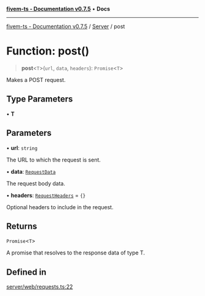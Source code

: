 [**fivem-ts - Documentation v0.7.5**](../../../README.md) • **Docs**

***

[fivem-ts - Documentation v0.7.5](../../../README.md) / [Server](../README.md) / post

# Function: post()

> **post**\<`T`\>(`url`, `data`, `headers`): `Promise`\<`T`\>

Makes a POST request.

## Type Parameters

• **T**

## Parameters

• **url**: `string`

The URL to which the request is sent.

• **data**: [`RequestData`](../interfaces/RequestData.md)

The request body data.

• **headers**: [`RequestHeaders`](../interfaces/RequestHeaders.md) = `{}`

Optional headers to include in the request.

## Returns

`Promise`\<`T`\>

A promise that resolves to the response data of type T.

## Defined in

[server/web/requests.ts:22](https://github.com/Purpose-Dev/fivem-ts/blob/main/src/server/web/requests.ts#L22)
